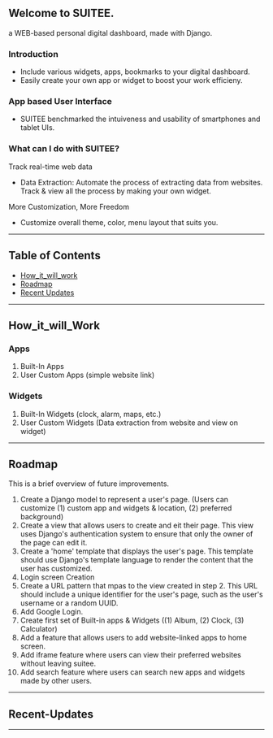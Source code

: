 ## Welcome to SUITEE.
a WEB-based personal digital dashboard, made with Django.
<br>

### Introduction
- Include various widgets, apps, bookmarks to your digital dashboard.
- Easily create your own app or widget to boost your work efficieny.

### App based User Interface
- SUITEE benchmarked the intuiveness and usability of smartphones and tablet UIs.

### What can I do with SUITEE?
Track real-time web data
- Data Extraction: Automate the process of extracting data from websites. Track & view all the process by making your own widget.

More Customization, More Freedom

- Customize overall theme, color, menu layout that suits you. 

---
## Table of Contents
- [How_it_will_work](#how_it_will_work)
- [Roadmap](#Roadmap)
- [Recent Updates](#Recent-Updates)

---
## How_it_will_Work
### Apps
1. Built-In Apps
2. User Custom Apps (simple website link)
### Widgets
1. Built-In Widgets (clock, alarm, maps, etc.)
2. User Custom Widgets (Data extraction from website and view on widget)

---
## Roadmap
This is a brief overview of future improvements.
1. Create a Django model to represent a user's page. (Users can customize (1) custom app and widgets & location, (2) preferred background)
2. Create a view that allows users to create and eit their page. This view uses Django's authentication system to ensure that only the owner of the page can edit it.
3. Create a 'home' template that displays the user's page. This template should use Django's template language to render the content that the user has customized.  
4. Login screen Creation
5. Create a URL pattern that mpas to the view created in step 2. This URL should include a unique identifier for the user's page, such as the user's username or a random UUID.
6. Add Google Login.
7. Create first set of Built-in apps & Widgets ((1) Album, (2) Clock, (3) Calculator)
8. Add a feature that allows users to add website-linked apps to home screen.
9. Add iframe feature where users can view their preferred websites without leaving suitee.
10. Add search feature where users can search new apps and widgets made by other users.

---
## Recent-Updates
---



